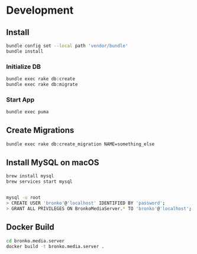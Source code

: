 # Development

## Install

```bash
bundle config set --local path 'vendor/bundle'
bundle install
```

### Initialize DB

```bash
bundle exec rake db:create
bundle exec rake db:migrate
```

### Start App

```bash
bundle exec puma
```

## Create Migrations

```bash
bundle exec rake db:create_migration NAME=something_else
```

## Install MySQL on macOS

```bash
brew install mysql
brew services start mysql


mysql -u root
> CREATE USER 'bronko'@'localhost' IDENTIFIED BY 'password';
> GRANT ALL PRIVILEGES ON BronkoMediaServer.* TO 'bronko'@'localhost';
```

## Docker Build

```bash
cd bronko.media.server
docker build -t bronko.media.server .
```
